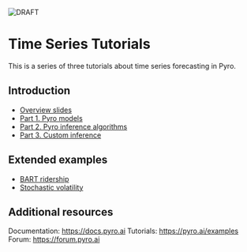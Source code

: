 ![DRAFT](https://img.shields.io/badge/status-DRAFT-red.svg)

# Time Series Tutorials

This is a series of three tutorials about time series forecasting in Pyro.

## Introduction

- [Overview slides](https://docs.google.com/presentation/d/1vZFRqvheo_qImvFedxQhNHSwm5vlrG82c2i2sU7dcyE/edit?usp=sharing)
- [Part 1. Pyro models](https://github.com/pyro-ppl/sandbox/blob/master/2019-08-time-series/part_i_models.ipynb)
- [Part 2. Pyro inference algorithms](https://github.com/pyro-ppl/sandbox/blob/master/2019-08-time-series/part_ii_inference.ipynb)
- [Part 3. Custom inference](https://github.com/pyro-ppl/sandbox/blob/master/2019-08-time-series/part_iii_custom.ipynb)

## Extended examples

- [BART ridership](https://github.com/pyro-ppl/sandbox/pull/3)
- [Stochastic volatility](https://github.com/pyro-ppl/sandbox/pull/4)

## Additional resources

Documentation: https://docs.pyro.ai
Tutorials: https://pyro.ai/examples
Forum: https://forum.pyro.ai

